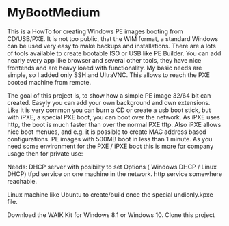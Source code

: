# MyBootMedium
This is a HowTo for creating Windows PE images booting from CD/USB/PXE.
It is not too public, that the WIM format, a standard Windows can be used very easy to make backups and installations.
There are a lots of tools available to create bootable ISO or USB like PE Builder. You can add nearly every app like browser and several other tools, they have nice frontends and are heavy loaed with functionality.
My basic needs are simple, so I added only SSH and UltraVNC. This allows to reach the PXE booted machine from remote.

The goal of this project is, to show how a simple PE image 32/64 bit can created. Easyly you can add your own background and
own extensions.
Like it is very common you can burn a CD or create a usb boot stick, but with iPXE, a special PXE boot, you can boot over the network. As iPXE uses http, the boot is much faster than over the normal PXE tftp. Also iPXE allows nice boot menues, and e.g. it is possible to create MAC address based configurations. PE images with 500MB boot in less than 1 minute.
As you need some environment for the PXE / iPXE boot this is more for company usage then for private use:

Needs:
DHCP server with posibilty to set Options ( Windows DHCP / Linux DHCP)
tfpd service on one machine in the network.
http service somewhere reachable.

Linux machine like Ubuntu to create/build once the special undionly.kpxe file.

Download the WAIK Kit for Windows 8.1 or Windows 10.
Clone this project

